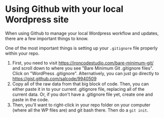 # Using Github with your local Wordpress site

When using Github to manage your local Wordpress workflow and updates, there are a few important things to know.

One of the most important things is setting up your `.gitignore` file properly within your repo.
1. First, you need to visit https://ironcodestudio.com/bare-minimum-git/ and scroll down to where you see "Bare Minimum Git .gitignore files". Click on "WordPress .gitignore". Alternatively, you can just go directly to https://gist.github.com/salcode/9940509
2. Copy all of the raw data from that big block of code. Then, you can either paste it in to your current .gitignore file, replacing all of the current data. Or, if you don't have a .gitignore file yet, create one and paste in the code.
3. Then, you'll want to right-click in your repo folder on your computer (where all the WP files are) and git bash there. Then do a `git init`.
